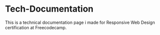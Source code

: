 # Tech-Documentation

This is a technical documentation page i made for Responsive Web Design certification at Freecodecamp.

